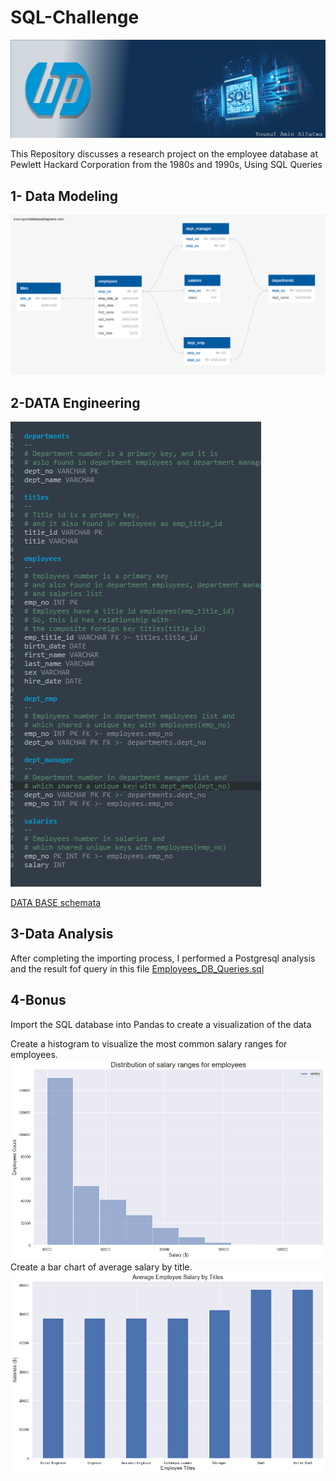 

# SQL-Challenge
![Header](https://github.com/yaf978/SQL-Challenge/blob/main/EmployeeSQL/Resource_Data/banner.png)


This Repository discusses a research project on the employee database at Pewlett Hackard Corporation from the 1980s and 1990s, Using SQL Queries

## 1- Data Modeling
![ERD_DIAGRAM](https://github.com/yaf978/SQL-Challenge/blob/main/EmployeeSQL/ERD/Employees_ERD_te.png)

## 2-DATA Engineering
![ERD](https://github.com/yaf978/SQL-Challenge/blob/main/EmployeeSQL/ERD/ERD_TEXT.png)

[DATA BASE schemata](https://github.com/yaf978/SQL-Challenge/blob/main/EmployeeSQL/Eployees_DB_schemata.sql)

## 3-Data Analysis

After completing the importing process, I performed a Postgresql analysis and the result fof query in this file [Employees_DB_Queries.sql](https://github.com/yaf978/SQL-Challenge/blob/main/EmployeeSQL/Employees_DB_Queries.sql)

## 4-Bonus
Import the SQL database into Pandas to create a visualization of the data

Create a histogram to visualize the most common salary ranges for employees.
![historgam](https://github.com/yaf978/SQL-Challenge/blob/main/EmployeeSQL/Images/salary_hitogram.png)
Create a bar chart of average salary by title.
![avg salary bu title](https://github.com/yaf978/SQL-Challenge/blob/main/EmployeeSQL/Images/avg_salary_title.png)
